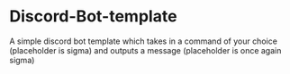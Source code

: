 # Discord-Bot-template
A simple discord bot template which takes in a command of your choice (placeholder is sigma) and outputs a message (placeholder is once again sigma)
